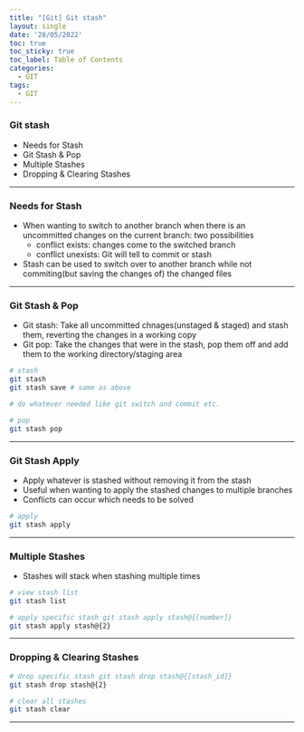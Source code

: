 ```yaml
---
title: "[Git] Git stash"
layout: single
date: '28/05/2022'
toc: true
toc_sticky: true
toc_label: Table of Contents
categories:
  - GIT
tags:
  - GIT
---
```


### Git stash
* Needs for Stash
* Git Stash & Pop
* Multiple Stashes
* Dropping & Clearing Stashes

---

### Needs for Stash
* When wanting to switch to another branch when there is an uncommitted changes on the current branch: two possibilities
  * conflict exists: changes come to the switched branch
  * conflict unexists: Git will tell to commit or stash
* Stash can be used to switch over to another branch while not commiting(but saving the changes of) the changed files

---

### Git Stash & Pop
* Git stash: Take all uncommitted chnages(unstaged & staged) and stash them, reverting the changes in a working copy
* Git pop: Take the changes that were in the stash, pop them off and add them to the working directory/staging area

```bash
# stash
git stash
git stash save # same as above

# do whatever needed like git switch and commit etc.

# pop
git stash pop
```

---

### Git Stash Apply 
* Apply whatever is stashed without removing it from the stash
* Useful when wanting to apply the stashed changes to multiple branches
* Conflicts can occur which needs to be solved

```bash
# apply
git stash apply
```

---

### Multiple Stashes
* Stashes will stack when stashing multiple times

```bash
# view stash list
git stash list

# apply specific stash git stash apply stash@{[number]}
git stash apply stash@{2}
```

---

### Dropping & Clearing Stashes

```bash
# drop specific stash git stash drop stash@{[stash_id]}
git stash drop stash@{2}

# clear all stashes
git stash clear
```

---